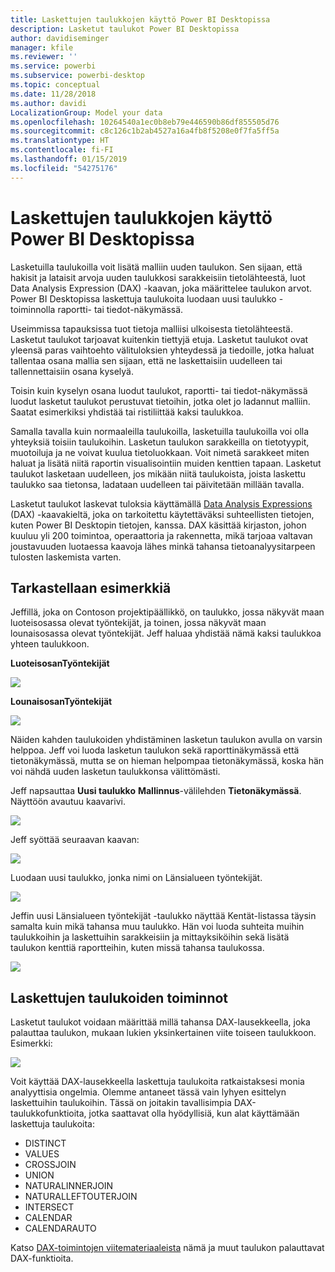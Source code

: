 ```yaml
---
title: Laskettujen taulukkojen käyttö Power BI Desktopissa
description: Lasketut taulukot Power BI Desktopissa
author: davidiseminger
manager: kfile
ms.reviewer: ''
ms.service: powerbi
ms.subservice: powerbi-desktop
ms.topic: conceptual
ms.date: 11/28/2018
ms.author: davidi
LocalizationGroup: Model your data
ms.openlocfilehash: 10264540a1ec0b8eb79e446590b86df855505d76
ms.sourcegitcommit: c8c126c1b2ab4527a16a4fb8f5208e0f7fa5ff5a
ms.translationtype: HT
ms.contentlocale: fi-FI
ms.lasthandoff: 01/15/2019
ms.locfileid: "54275176"
---
```

# <a name="using-calculated-tables-in-power-bi-desktop"></a>Laskettujen taulukkojen käyttö Power BI Desktopissa
Lasketuilla taulukoilla voit lisätä malliin uuden taulukon. Sen sijaan, että hakisit ja lataisit arvoja uuden taulukkosi sarakkeisiin tietolähteestä, luot Data Analysis Expression (DAX) -kaavan, joka määrittelee taulukon arvot. Power BI Desktopissa laskettuja taulukoita luodaan uusi taulukko -toiminnolla raportti- tai tiedot-näkymässä.

Useimmissa tapauksissa tuot tietoja malliisi ulkoisesta tietolähteestä. Lasketut taulukot tarjoavat kuitenkin tiettyjä etuja. Lasketut taulukot ovat yleensä paras vaihtoehto välituloksien yhteydessä ja tiedoille, jotka haluat tallentaa osana mallia sen sijaan, että ne laskettaisiin uudelleen tai tallennettaisiin osana kyselyä.

Toisin kuin kyselyn osana luodut taulukot, raportti- tai tiedot-näkymässä luodut lasketut taulukot perustuvat tietoihin, jotka olet jo ladannut malliin. Saatat esimerkiksi yhdistää tai ristiliittää kaksi taulukkoa.

Samalla tavalla kuin normaaleilla taulukoilla, lasketuilla taulukoilla voi olla yhteyksiä toisiin taulukoihin. Lasketun taulukon sarakkeilla on tietotyypit, muotoiluja ja ne voivat kuulua tietoluokkaan. Voit nimetä sarakkeet miten haluat ja lisätä niitä raportin visualisointiin muiden kenttien tapaan. Lasketut taulukot lasketaan uudelleen, jos mikään niitä taulukoista, joista laskettu taulukko saa tietonsa, ladataan uudelleen tai päivitetään millään tavalla.

Lasketut taulukot laskevat tuloksia käyttämällä [Data Analysis Expressions](https://msdn.microsoft.com/library/gg413422.aspx) (DAX) -kaavakieltä, joka on tarkoitettu käytettäväksi suhteellisten tietojen, kuten Power BI Desktopin tietojen, kanssa. DAX käsittää kirjaston, johon kuuluu yli 200 toimintoa, operaattoria ja rakennetta, mikä tarjoaa valtavan joustavuuden luotaessa kaavoja lähes minkä tahansa tietoanalyysitarpeen tulosten laskemista varten.

## <a name="lets-look-at-an-example"></a>Tarkastellaan esimerkkiä
Jeffillä, joka on Contoson projektipäällikkö, on taulukko, jossa näkyvät maan luoteisosassa olevat työntekijät, ja toinen, jossa näkyvät maan lounaisosassa olevat työntekijät. Jeff haluaa yhdistää nämä kaksi taulukkoa yhteen taulukkoon.

**LuoteisosanTyöntekijät**

 ![](media/desktop-calculated-tables/calctables_nwempl.png)

**LounaisosanTyöntekijät**

 ![](media/desktop-calculated-tables/calctables_swempl.png)

Näiden kahden taulukoiden yhdistäminen lasketun taulukon avulla on varsin helppoa. Jeff voi luoda lasketun taulukon sekä raporttinäkymässä että tietonäkymässä, mutta se on hieman helpompaa tietonäkymässä, koska hän voi nähdä uuden lasketun taulukkonsa välittömästi.

Jeff napsauttaa **Uusi taulukko** **Mallinnus**-välilehden **Tietonäkymässä**. Näyttöön avautuu kaavarivi.

 ![](media/desktop-calculated-tables/calctables_formulabarempty.png)

Jeff syöttää seuraavan kaavan:

 ![](media/desktop-calculated-tables/calctables_formulabarformula.png)

Luodaan uusi taulukko, jonka nimi on Länsialueen työntekijät.

 ![](media/desktop-calculated-tables/calctables_westregionempl.png)

Jeffin uusi Länsialueen työntekijät -taulukko näyttää Kentät-listassa täysin samalta kuin mikä tahansa muu taulukko. Hän voi luoda suhteita muihin taulukkoihin ja laskettuihin sarakkeisiin ja mittayksiköihin sekä lisätä taulukon kenttiä raportteihin, kuten missä tahansa taulukossa.

 ![](media/desktop-calculated-tables/calctables_fieldlist.png)

## <a name="functions-for-calculated-tables"></a>Laskettujen taulukoiden toiminnot
Lasketut taulukot voidaan määrittää millä tahansa DAX-lausekkeella, joka palauttaa taulukon, mukaan lukien yksinkertainen viite toiseen taulukkoon. Esimerkki:

 ![](media/desktop-calculated-tables/calctables_formulabarsimpleformula.png)

Voit käyttää DAX-lausekkeella laskettuja taulukoita ratkaistaksesi monia analyyttisia ongelmia. Olemme antaneet tässä vain lyhyen esittelyn laskettuihin taulukoihin. Tässä on joitakin tavallisimpia DAX-taulukkofunktioita, jotka saattavat olla hyödyllisiä, kun alat käyttämään laskettuja taulukoita:

* DISTINCT
* VALUES
* CROSSJOIN
* UNION
* NATURALINNERJOIN
* NATURALLEFTOUTERJOIN
* INTERSECT
* CALENDAR
* CALENDARAUTO

Katso [DAX-toimintojen viitemateriaaleista](https://msdn.microsoft.com/ee634396.aspx) nämä ja muut taulukon palauttavat DAX-funktioita.

